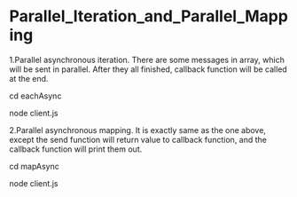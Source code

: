 # Parallel_Iteration_and_Parallel_Mapping

1.Parallel asynchronous iteration. There are some messages in array, which will be sent in parallel. After they all finished, callback function will be called at the end. 

cd eachAsync 

node client.js


2.Parallel asynchronous mapping. It is exactly same as the one above, except the send function will return value to callback function, and the callback function will print them out.  

cd mapAsync

node client.js


